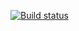 [![Build status](https://ci.appveyor.com/api/projects/status/r08ffmbp7xpk6d2w?svg=true)](https://ci.appveyor.com/project/VladimirStartTest/bdd)
